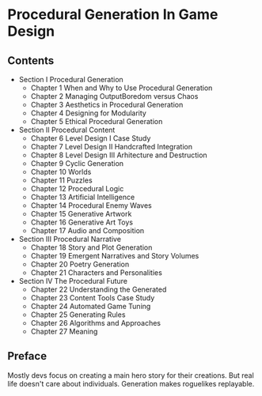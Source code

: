 # Procedural Generation In Game Design

## Contents

- Section I Procedural Generation
  - Chapter 1 When and Why to Use Procedural Generation
  - Chapter 2 Managing OutputBoredom versus Chaos
  - Chapter 3 Aesthetics in Procedural Generation
  - Chapter 4 Designing for Modularity
  - Chapter 5 Ethical Procedural Generation
- Section II Procedural Content
  - Chapter 6 Level Design I Case Study
  - Chapter 7 Level Design II Handcrafted Integration
  - Chapter 8 Level Design III Arhitecture and Destruction
  - Chapter 9 Cyclic Generation
  - Chapter 10 Worlds
  - Chapter 11 Puzzles
  - Chapter 12 Procedural Logic
  - Chapter 13 Artificial Intelligence
  - Chapter 14 Procedural Enemy Waves
  - Chapter 15 Generative Artwork
  - Chapter 16 Generative Art Toys
  - Chapter 17 Audio and Composition
- Section III Procedural Narrative
  - Chapter 18 Story and Plot Generation
  - Chapter 19 Emergent Narratives and Story Volumes
  - Chapter 20 Poetry Generation
  - Chapter 21 Characters and Personalities
- Section IV The Procedural Future
  - Chapter 22 Understanding the Generated
  - Chapter 23 Content Tools Case Study
  - Chapter 24 Automated Game Tuning
  - Chapter 25 Generating Rules
  - Chapter 26 Algorithms and Approaches
  - Chapter 27 Meaning

## Preface

Mostly devs focus on creating a main hero story for their creations. But real life doesn't care about individuals. Generation makes roguelikes replayable.
